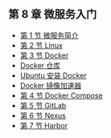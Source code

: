 ## 第 8 章 微服务入门

- [第 1 节 微服务简介](chapter-8/section-1.md)
- [第 2 节 Linux](chapter-8/section-2.md)
- [第 3 节 Docker](chapter-8/section-3.md)
- [Docker 仓库](chapter-8/section-4.md)
- [Ubuntu 安装 Docker](chapter-8/section-5.md)
- [Docker 镜像加速器](chapter-8/section-6.md)
- [第 4 节 Docker Compose](chapter-8/section-7.md)
- [第 5 节 GitLab]()
- [第 6 节 Nexus]()
- [第 7 节 Harbor]()